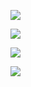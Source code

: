 ![](image/kata2/1644819712917.png)

![](image/kata2/1644819723824.png)


![](image/kata2/1644819734597.png)

![](image/kata2/1644819748882.png)
